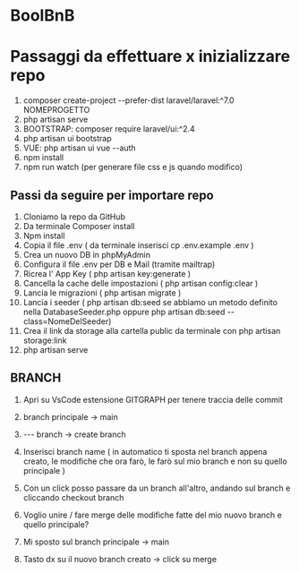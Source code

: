# BoolBnB

# Passaggi da effettuare x inizializzare repo
1. composer create-project --prefer-dist laravel/laravel:^7.0 NOMEPROGETTO
2. php artisan serve
3. BOOTSTRAP: composer require laravel/ui:^2.4
4. php artisan ui bootstrap
5. VUE: php artisan ui vue --auth
6. npm install
7. npm run watch (per generare file css e js quando modifico)

## Passi da seguire per importare repo
1. Cloniamo la repo da GitHub 
2. Da terminale Composer install
3. Npm install
4. Copia il file .env ( da terminale inserisci cp .env.example .env )
5. Crea un nuovo DB in phpMyAdmin
6. Configura il file .env per DB e Mail (tramite mailtrap)
7. Ricrea l' App Key ( php artisan key:generate )
8. Cancella la cache delle impostazioni ( php artisan config:clear )
9. Lancia le migrazioni ( php artisan migrate )
10. Lancia i seeder ( php artisan db:seed se abbiamo un metodo definito nella
DatabaseSeeder.php oppure php artisan db:seed --class=NomeDelSeeder)
11. Crea il link da storage alla cartella public da terminale con php artisan storage:link
12. php artisan serve


## BRANCH
1. Apri su VsCode estensione GITGRAPH per tenere traccia delle commit 
2. branch principale -> main
3. --- branch -> create branch
4. Inserisci branch name ( in automatico ti sposta nel branch appena creato, le modifiche che ora farò, le farò sul mio branch e non su quello principale )
5. Con un click posso passare da un branch all'altro, andando sul branch e cliccando checkout branch

6. Voglio unire / fare merge delle modifiche fatte del mio nuovo branch e quello principale? 
7. Mi sposto sul branch principale -> main
8. Tasto dx su il nuovo branch creato -> click su merge
